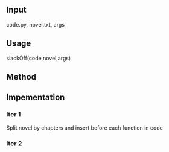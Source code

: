 ## Input

code.py, novel.txt, args



## Usage

slackOff(code,novel,args)



## Method



## Impementation

### Iter 1

Split novel by chapters and insert before each function in code

### Iter 2


